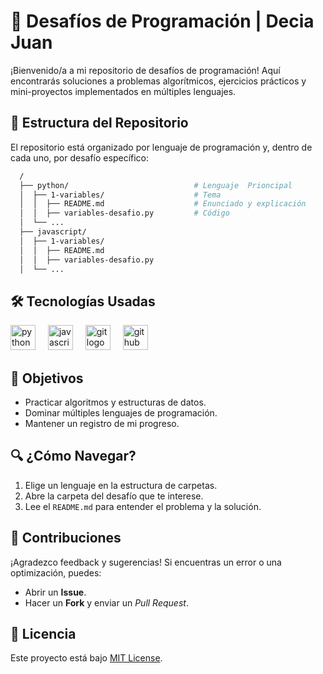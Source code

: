 # 🚀 Desafíos de Programación | Decia Juan


¡Bienvenido/a a mi repositorio de desafíos de programación! Aquí encontrarás soluciones a problemas algorítmicos, ejercicios prácticos y mini-proyectos implementados en múltiples lenguajes. 

## 📂 Estructura del Repositorio
El repositorio está organizado por lenguaje de programación y, dentro de cada uno, por desafío específico:

``` bash
  /
  ├── python/                            # Lenguaje  Prioncipal
  │  ├── 1-variables/                    # Tema
  │  │  ├── README.md                    # Enunciado y explicación
  │  │  ├── variables-desafio.py         # Código
  │  └── ... 
  ├── javascript/
  │  ├── 1-variables/
  │  │  ├── README.md
  │  │  ├── variables-desafio.py
  │  └── ... 

```

## 🛠️ Tecnologías Usadas  
<p align="left">
  <!-- Python -->
  <img src="https://cdn.jsdelivr.net/gh/devicons/devicon/icons/python/python-original.svg" height="40" alt="python logo" title="Python"/>
  <img width="12" />
  <!-- JavaScript -->
  <img src="https://cdn.jsdelivr.net/gh/devicons/devicon/icons/javascript/javascript-original.svg" height="40" alt="javascript logo" title="JavaScript"/>
  <img width="12" />
  <!-- Git -->
  <img src="https://cdn.jsdelivr.net/gh/devicons/devicon/icons/git/git-original.svg" height="40" alt="git logo" title="Git"/>
  <img width="12" />
  <!-- GitHub -->
  <img src="https://cdn.jsdelivr.net/gh/devicons/devicon/icons/github/github-original.svg" height="40" alt="github logo" title="GitHub"/>
</p>

## 🎯 Objetivos
- Practicar algoritmos y estructuras de datos.
- Dominar múltiples lenguajes de programación.
- Mantener un registro de mi progreso.

## 🔍 ¿Cómo Navegar?
1. Elige un lenguaje en la estructura de carpetas.
2. Abre la carpeta del desafío que te interese.
3. Lee el `README.md` para entender el problema y la solución.

## 📝 Contribuciones
¡Agradezco feedback y sugerencias! Si encuentras un error o una optimización, puedes:
- Abrir un **Issue**.
- Hacer un **Fork** y enviar un *Pull Request*.

## 📜 Licencia
Este proyecto está bajo [MIT License](LICENSE).
